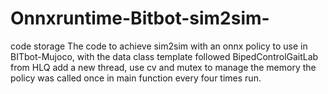 # Onnxruntime-Bitbot-sim2sim-
code storage
The code to achieve sim2sim with an onnx policy to use in BITbot-Mujoco, with the data class template followed BipedControlGaitLab from HLQ
add a new thread, use cv and mutex to manage the memory
the policy was called once in main function every four times run.
